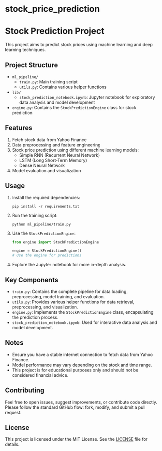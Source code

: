 # stock_price_prediction
# Stock Prediction Project

This project aims to predict stock prices using machine learning and deep learning techniques.

## Project Structure

- `ml_pipeline/`
  - `train.py`: Main training script
  - `utils.py`: Contains various helper functions
- `lib/`
  - `stock_prediction_notebook.ipynb`: Jupyter notebook for exploratory data analysis and model development
- `engine.py`: Contains the `StockPredictionEngine` class for stock prediction

## Features

1. Fetch stock data from Yahoo Finance
2. Data preprocessing and feature engineering
3. Stock price prediction using different machine learning models:
   - Simple RNN (Recurrent Neural Network)
   - LSTM (Long Short-Term Memory)
   - Dense Neural Network
4. Model evaluation and visualization

## Usage

1. Install the required dependencies:
   ```
   pip install -r requirements.txt
   ```

2. Run the training script:
   ```
   python ml_pipeline/train.py
   ```

3. Use the `StockPredictionEngine`:
   ```python
   from engine import StockPredictionEngine
   
   engine = StockPredictionEngine()
   # Use the engine for predictions
   ```

4. Explore the Jupyter notebook for more in-depth analysis.

## Key Components

- `train.py`: Contains the complete pipeline for data loading, preprocessing, model training, and evaluation.
- `utils.py`: Provides various helper functions for data retrieval, preprocessing, and visualization.
- `engine.py`: Implements the `StockPredictionEngine` class, encapsulating the prediction process.
- `stock_prediction_notebook.ipynb`: Used for interactive data analysis and model development.

## Notes

- Ensure you have a stable internet connection to fetch data from Yahoo Finance.
- Model performance may vary depending on the stock and time range.
- This project is for educational purposes only and should not be considered financial advice.

## Contributing

Feel free to open issues, suggest improvements, or contribute code directly. Please follow the standard GitHub flow: fork, modify, and submit a pull request.

## License

This project is licensed under the MIT License. See the [LICENSE](LICENSE) file for details.
